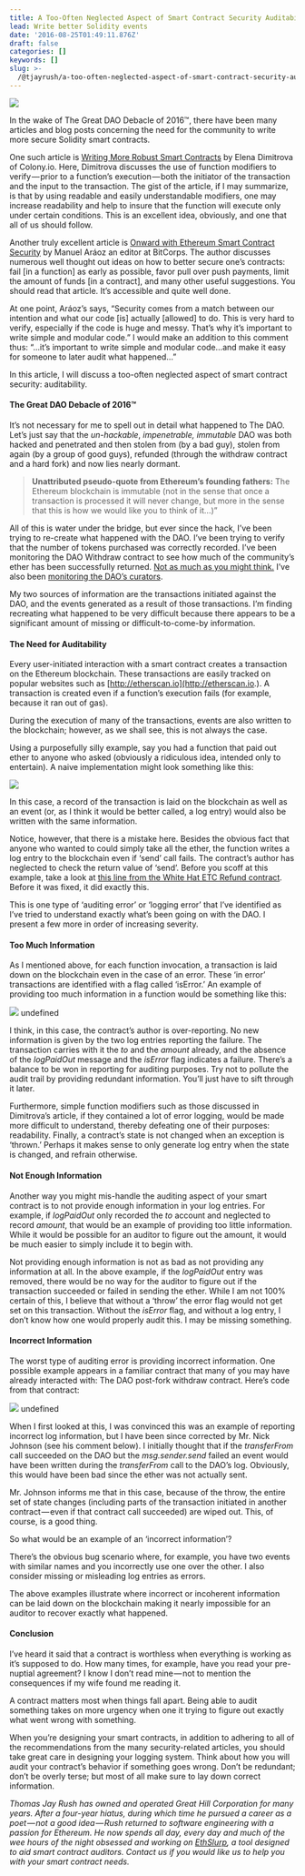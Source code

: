 ```yaml
---
title: A Too-Often Neglected Aspect of Smart Contract Security Auditability
lead: Write better Solidity events
date: '2016-08-25T01:49:11.876Z'
draft: false
categories: []
keywords: []
slug: >-
  /@tjayrush/a-too-often-neglected-aspect-of-smart-contract-security-audibility-2dc78593120d
---
```


![](/blog/medium-posts/img/007-A-Too-Often-Neglected-Aspect-of-Smart-Contracts-Auditability-001.png)

In the wake of The Great DAO Debacle of 2016™, there have been many articles and blog posts concerning the need for the community to write more secure Solidity smart contracts.

One such article is [Writing More Robust Smart Contracts](https://blog.colony.io/writing-more-robust-smart-contracts-99ad0a11e948#.hwbkyvvnd) by Elena Dimitrova of Colony.io. Here, Dimitrova discusses the use of function modifiers to verify — prior to a function’s execution — both the initiator of the transaction and the input to the transaction. The gist of the article, if I may summarize, is that by using readable and easily understandable modifiers, one may increase readability and help to insure that the function will execute only under certain conditions. This is an excellent idea, obviously, and one that all of us should follow.

Another truly excellent article is [Onward with Ethereum Smart Contract Security](https://medium.com/bitcorps-blog/onward-with-ethereum-smart-contract-security-97a827e47702#.mtl7qf9d2) by Manuel Aráoz an editor at BitCorps. The author discusses numerous well thought out ideas on how to better secure one’s contracts: fail \[in a function\] as early as possible, favor pull over push payments, limit the amount of funds \[in a contract\], and many other useful suggestions. You should read that article. It’s accessible and quite well done.

At one point, Aráoz’s says, “Security comes from a match between our intention and what our code \[is\] actually \[allowed\] to do. This is very hard to verify, especially if the code is huge and messy. That’s why it’s important to write simple and modular code.” I would make an addition to this comment thus: “…it’s important to write simple and modular code…and make it easy for someone to later audit what happened…”

In this article, I will discuss a too-often neglected aspect of smart contract security: auditability.

#### The Great DAO Debacle of 2016™

It’s not necessary for me to spell out in detail what happened to The DAO. Let’s just say that the _un-hackable_, _impenetrable, immutable_ DAO was both hacked and penetrated and then stolen from (by a bad guy), stolen from again (by a group of good guys), refunded (through the withdraw contract and a hard fork) and now lies nearly dormant.

> **Unattributed pseudo-quote from Ethereum’s founding fathers:** The Ethereum blockchain is immutable (not in the sense that once a transaction is processed it will never change, but more in the sense that this is how we would like you to think of it…)”

All of this is water under the bridge, but ever since the hack, I’ve been trying to re-create what happened with the DAO. I’ve been trying to verify that the number of tokens purchased was correctly recorded. I’ve been monitoring the DAO Withdraw contract to see how much of the community’s ether has been successfully returned. [Not as much as you might think.](http://www.coindesk.com/25-million-of-dao-ether-still-remain-one-month-after-hard-fork/) I’ve also been [monitoring the DAO’s curators](http://daodeepdive.com/data/curator_watch.html).

My two sources of information are the transactions initiated against the DAO, and the events generated as a result of those transactions. I’m finding recreating what happened to be very difficult because there appears to be a significant amount of missing or difficult-to-come-by information.

#### The Need for Auditability

Every user-initiated interaction with a smart contract creates a transaction on the Ethereum blockchain. These transactions are easily tracked on popular websites such as [http://etherscan.io](http://etherscan.io.). A transaction is created even if a function’s execution fails (for example, because it ran out of gas).

During the execution of many of the transactions, events are also written to the blockchain; however, as we shall see, this is not always the case.

Using a purposefully silly example, say you had a function that paid out ether to anyone who asked (obviously a ridiculous idea, intended only to entertain). A naive implementation might look something like this:

![](/blog/medium-posts/img/007-A-Too-Often-Neglected-Aspect-of-Smart-Contracts-Auditability-002.png)

In this case, a record of the transaction is laid on the blockchain as well as an event (or, as I think it would be better called, a log entry) would also be written with the same information.

Notice, however, that there is a mistake here. Besides the obvious fact that anyone who wanted to could simply take all the ether, the function writes a log entry to the blockchain even if ‘send’ call fails. The contract’s author has neglected to check the return value of ‘send’. Before you scoff at this example, take a look at [this line from the White Hat ETC Refund contract](https://github.com/BitySA/whetcwithdraw/commit/731b6c0f31f2c4781411f47e2248895c696ea65b#diff-6abf7d6326637cc6a3023c6de66a5196L174). Before it was fixed, it did exactly this.

This is one type of ‘auditing error’ or ‘logging error’ that I’ve identified as I’ve tried to understand exactly what’s been going on with the DAO. I present a few more in order of increasing severity.

#### Too Much Information

As I mentioned above, for each function invocation, a transaction is laid down on the blockchain even in the case of an error. These ‘in error’ transactions are identified with a flag called ‘isError.’ An example of providing too much information in a function would be something like this:

![](/blog/medium-posts/img/007-A-Too-Often-Neglected-Aspect-of-Smart-Contracts-Auditability-003.png)
undefined

I think, in this case, the contract’s author is over-reporting. No new information is given by the two log entries reporting the failure. The transaction carries with it the _to_ and the _amount_ already, and the absence of the _logPaidOut_ message and the _isError_ flag indicates a failure. There’s a balance to be won in reporting for auditing purposes. Try not to pollute the audit trail by providing redundant information. You’ll just have to sift through it later.

Furthermore, simple function modifiers such as those discussed in Dimitrova’s article, if they contained a lot of error logging, would be made more difficult to understand, thereby defeating one of their purposes: readability. Finally, a contract’s state is not changed when an exception is ‘thrown.’ Perhaps it makes sense to only generate log entry when the state is changed, and refrain otherwise.

#### Not Enough Information

Another way you might mis-handle the auditing aspect of your smart contract is to not provide enough information in your log entries. For example, if _logPaidOut_ only recorded the _to_ account and neglected to record _amount_, that would be an example of providing too little information. While it would be possible for an auditor to figure out the amount, it would be much easier to simply include it to begin with.

Not providing enough information is not as bad as not providing any information at all. In the above example, if the _logPaidOut_ entry was removed, there would be no way for the auditor to figure out if the transaction succeeded or failed in sending the ether. While I am not 100% certain of this, I believe that without a ‘throw’ the error flag would not get set on this transaction. Without the _isError_ flag, and without a log entry, I don’t know how one would properly audit this. I may be missing something.

#### Incorrect Information

The worst type of auditing error is providing incorrect information. One possible example appears in a familiar contract that many of you may have already interacted with: The DAO post-fork withdraw contract. Here’s code from that contract:

![](/blog/medium-posts/img/007-A-Too-Often-Neglected-Aspect-of-Smart-Contracts-Auditability-004.png)
undefined

When I first looked at this, I was convinced this was an example of reporting incorrect log information, but I have been since corrected by Mr. Nick Johnson (see his comment below). I initially thought that if the _transferFrom_ call succeeded on the DAO but the _msg.sender.send_ failed an event would have been written during the _transferFrom_ call to the DAO’s log. Obviously, this would have been bad since the ether was not actually sent.

Mr. Johnson informs me that in this case, because of the throw, the entire set of state changes (including parts of the transaction initiated in another contract — even if that contract call succeeded) are wiped out. This, of course, is a good thing.

So what would be an example of an ‘incorrect information’?

There’s the obvious bug scenario where, for example, you have two events with similar names and you incorrectly use one over the other. I also consider missing or misleading log entries as errors.

The above examples illustrate where incorrect or incoherent information can be laid down on the blockchain making it nearly impossible for an auditor to recover exactly what happened.

#### Conclusion

I’ve heard it said that a contract is worthless when everything is working as it’s supposed to do. How many times, for example, have you read your pre-nuptial agreement? I know I don’t read mine — not to mention the consequences if my wife found me reading it.

A contract matters most when things fall apart. Being able to audit something takes on more urgency when one it trying to figure out exactly what went wrong with something.

When you’re designing your smart contracts, in addition to adhering to all of the recommendations from the many security-related articles, you should take great care in designing your logging system. Think about how you will audit your contract’s behavior if something goes wrong. Don’t be redundant; don’t be overly terse; but most of all make sure to lay down correct information.

_Thomas Jay Rush has owned and operated Great Hill Corporation for many years. After a four-year hiatus, during which time he pursued a career as a poet — not a good idea — Rush returned to software engineering with a passion for Ethereum. He now spends all day, every day and much of the wee hours of the night obsessed and working on_ [_EthSlurp_](http://www.ethslurp.com)_, a tool designed to aid smart contract auditors. Contact us if you would like us to help you with your smart contract needs._
